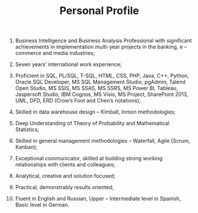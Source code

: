 ﻿---
permalink: /about/
title: "Personal Profile"
header:
  image: "/images/aboutme.jpg"
---
1. Business Intelligence and Business Analysis Professional with significant achievements in implementation multi-year projects in the banking, e – commerce and media industries;

2. Seven years’ international work experience;

3. Proficient in SQL, PL/SQL, T-SQL, HTML, CSS, PHP, Java, C++, Python, Oracle SQL Developer, MS SQL Management Studio, pgAdmin, Talend Open Studio, MS SSIS, MS SSAS, MS SSRS, MS Power BI, Tableau, Jaspersoft Studio, IBM Cognos, MS Visio, MS Project, SharePoint 2013, UML, DFD, ERD (Crow’s Foot and Chen’s notations);

4. Skilled in data warehouse design – Kimball, Inmon methodologies;

5. Deep Understanding of Theory of Probability and Mathematical Statistics;

6. Skilled in general management methodologies – Waterfall, Agile (Scrum, Kanban);

7. Exceptional communicator, skilled at building strong working relationships with clients and colleagues;

8. Analytical, creative and solution focused;

9. Practical, demonstrably results oriented;

10. Fluent in English and Russian, Upper – Intermediate level in Spanish, Basic level in German.